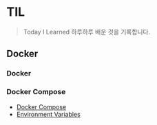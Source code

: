 # TIL

> Today I Learned
> 하루하루 배운 것을 기록합니다.

## Docker

### Docker

### Docker Compose

- [Docker Compose](https://github.com/hangillee/Docker/Compose/README.md)
- [Environment Variables](https://github.com/hangillee/Docker/Compose/Environment%20Variables.md)
